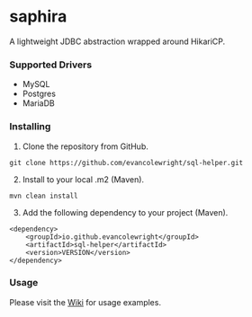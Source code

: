 # saphira
A lightweight JDBC abstraction wrapped around HikariCP.

### Supported Drivers
- MySQL
- Postgres
- MariaDB

### Installing
1. Clone the repository from GitHub.
```
git clone https://github.com/evancolewright/sql-helper.git
```
2. Install to your local .m2 (Maven).
```
mvn clean install
```
3. Add the following dependency to your project (Maven).
```
<dependency>
    <groupId>io.github.evancolewright</groupId>
    <artifactId>sql-helper</artifactId>
    <version>VERSION</version>
</dependency>
```

### Usage
Please visit the [Wiki](https://github.com/evancolewright/saphira/wiki) for usage examples. 